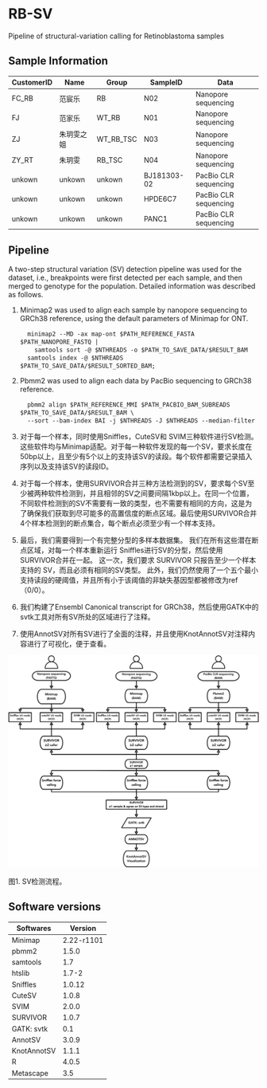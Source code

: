 # RB-SV
Pipeline of structural-variation calling for Retinoblastoma samples

## Sample Information

| CustomerID | Name   | Group | SampleID | Data                  |
| --- |--------| --- | --- |-----------------------|
| FC_RB | 范宸乐    | RB | N02 | Nanopore sequencing   |
| FJ | 范家乐    | WT_RB | N01 | Nanopore sequencing   |
| ZJ | 朱玥雯之姐  | WT_RB_TSC | N03 | Nanopore sequencing   |
| ZY_RT | 朱玥雯    | RB_TSC | N04 | Nanopore sequencing   |
| unkown | unkown | unkown | BJ181303-02 | PacBio CLR sequencing |
| unkown | unkown    | unkown | HPDE6C7 | PacBio CLR sequencing   |
| unkown | unkown    | unkown | PANC1 | PacBio CLR sequencing  |

## Pipeline

A two-step structural variation (SV) detection pipeline was used for the dataset, 
i.e., breakpoints were first detected per each sample, and then merged to genotype for the population. 
Detailed information was described as follows.

1. Minimap2 was used to align each sample by nanopore sequencing to GRCh38 reference, using the default parameters of Minimap for ONT.

    ```shell
      minimap2 --MD -ax map-ont $PATH_REFERENCE_FASTA $PATH_NANOPORE_FASTQ |
        samtools sort -@ $NTHREADS -o $PATH_TO_SAVE_DATA/$RESULT_BAM
      samtools index -@ $NTHREADS $PATH_TO_SAVE_DATA/$RESULT_SORTED_BAM;
    ```
2. Pbmm2 was used to align each data by PacBio sequencing to GRCh38 reference.

    ```shell
      pbmm2 align $PATH_REFERENCE_MMI $PATH_PACBIO_BAM_SUBREADS $PATH_TO_SAVE_DATA/$RESULT_BAM \
      --sort --bam-index BAI -j $NTHREADS -J $NTHREADS --median-filter
    ```
   
3. 对于每一个样本，同时使用Sniffles，CuteSV和 SVIM三种软件进行SV检测。这些软件均与Minimap适配。对于每一种软件发现的每一个SV，要求长度在50bp以上，且至少有5个以上的支持该SV的读段。每个软件都需要记录插入序列以及支持该SV的读段ID。
4. 对于每一个样本，使用SURVIVOR合并三种方法检测到的SV，要求每个SV至少被两种软件检测到，并且相邻的SV之间要间隔1kbp以上。在同一个位置，不同软件检测到的SV不需要有一致的类型，也不需要有相同的方向，这是为了确保我们获取到尽可能多的高置信度的断点区域。最后使用SURVIVOR合并4个样本检测到的断点集合，每个断点必须至少有一个样本支持。
5. 最后，我们需要得到一个有完整分型的多样本数据集。 我们在所有这些潜在断点区域，对每一个样本重新运行 Sniffles进行SV的分型，然后使用 SURVIVOR合并在一起。 这一次，我们要求 SURVIVOR 只报告至少一个样本支持的 SV，而且必须有相同的SV类型。 此外，我们仍然使用了一个五个最小支持读段的硬阈值，并且所有小于该阈值的非缺失基因型都被修改为ref（0/0）。
6. 我们构建了Ensembl Canonical transcript for GRCh38，然后使用GATK中的svtk工具对所有SV所处的区域进行了注释。
7. 使用AnnotSV对所有SV进行了全面的注释，并且使用KnotAnnotSV对注释内容进行了可视化，便于查看。

![图1. SV检测流程。](plots/pipeline-sv-calling.png)

图1. SV检测流程。


## Software versions

| Softwares   | Version    |
|-------------|------------|
| Minimap     | 2.22-r1101 |
| pbmm2       | 1.5.0      |
| samtools    | 1.7        |
| htslib      | 1.7-2      |
| Sniffles    | 1.0.12     |
| CuteSV      | 1.0.8      |
| SVIM        | 2.0.0      |
| SURVIVOR    | 1.0.7      |
| GATK: svtk  | 0.1        |
| AnnotSV     | 3.0.9      |
| KnotAnnotSV | 1.1.1      |
| R           | 4.0.5      |
| Metascape   | 3.5        |
